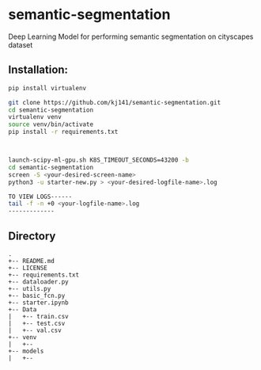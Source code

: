 # semantic-segmentation
Deep Learning Model for performing semantic segmentation on cityscapes dataset

## Installation:
```bash
pip install virtualenv

git clone https://github.com/kj141/semantic-segmentation.git
cd semantic-segmentation
virtualenv venv
source venv/bin/activate
pip install -r requirements.txt



launch-scipy-ml-gpu.sh K8S_TIMEOUT_SECONDS=43200 -b
cd semantic-segmentation
screen -S <your-desired-screen-name>
python3 -u starter-new.py > <your-desired-logfile-name>.log

TO VIEW LOGS------
tail -f -n +0 <your-logfile-name>.log
-------------
```

## Directory
```
.
+-- README.md
+-- LICENSE
+-- requirements.txt
+-- dataloader.py
+-- utils.py
+-- basic_fcn.py
+-- starter.ipynb
+-- Data
|   +-- train.csv
|   +-- test.csv
|   +-- val.csv
+-- venv
|   +--
+-- models
|   +--
```
